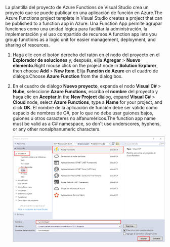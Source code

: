 <span data-ttu-id="693d1-101">La plantilla del proyecto de Azure Functions de Visual Studio crea un proyecto que se puede publicar en una aplicación de función en Azure.</span><span class="sxs-lookup"><span data-stu-id="693d1-101">The Azure Functions project template in Visual Studio creates a project that can be published to a function app in Azure.</span></span> <span data-ttu-id="693d1-102">Una Function App permite agrupar funciones como una unidad lógica para facilitar la administración, la implementación y el uso compartido de recursos.</span><span class="sxs-lookup"><span data-stu-id="693d1-102">A function app lets you group functions as a logic unit for easier management, deployment, and sharing of resources.</span></span>   

1. <span data-ttu-id="693d1-103">Haga clic con el botón derecho del ratón en el nodo del proyecto en el **Explorador de soluciones** y, después, elija **Agregar** > **Nuevo elemento**.</span><span class="sxs-lookup"><span data-stu-id="693d1-103">Right mouse click on the project node in **Solution Explorer**, then choose **Add** > **New Item**.</span></span> <span data-ttu-id="693d1-104">Elija **Función de Azure** en el cuadro de diálogo.</span><span class="sxs-lookup"><span data-stu-id="693d1-104">Choose **Azure Function** from the dialog box.</span></span>

2. <span data-ttu-id="693d1-105">En el cuadro de diálogo **Nuevo proyecto**, expanda el nodo **Visual C#** > **Nube**, seleccione **Azure Functions**, escriba el **nombre** del proyecto y haga clic en **Aceptar**.</span><span class="sxs-lookup"><span data-stu-id="693d1-105">In the **New Project** dialog, expand **Visual C#** > **Cloud** node, select **Azure Functions**, type a **Name** for your project, and click **OK**.</span></span> <span data-ttu-id="693d1-106">El nombre de la aplicación de función debe ser válido como espacio de nombres de C#, por lo que no debe usar guiones bajos, guiones u otros caracteres no alfanuméricos.</span><span class="sxs-lookup"><span data-stu-id="693d1-106">The function app name must be valid as a C# namespace, so don't use underscores, hyphens, or any other nonalphanumeric characters.</span></span> 

    ![Cuadro de diálogo Nuevo proyecto para crear una función en Visual Studio](./media/functions-vstools-create/functions-vstools-add-new-project.png)